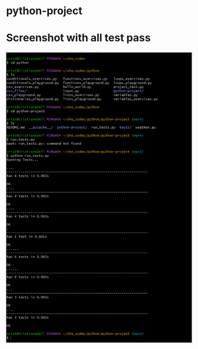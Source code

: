 # python-project
# Screenshot with all test pass
![Alt text](https://github.com/cristianetanaka/python-project/blob/main/project%20test%20pass.png)
